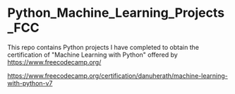 # Python_Machine_Learning_Projects_FCC

This repo contains Python projects I have completed to obtain the certification of "Machine Learning with Python" offered by https://www.freecodecamp.org/

https://www.freecodecamp.org/certification/danuherath/machine-learning-with-python-v7

